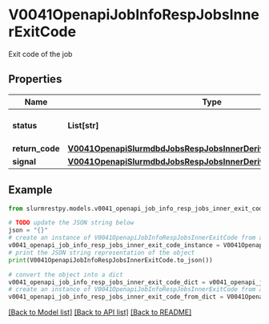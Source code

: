 # V0041OpenapiJobInfoRespJobsInnerExitCode

Exit code of the job

## Properties

Name | Type | Description | Notes
------------ | ------------- | ------------- | -------------
**status** | **List[str]** | Status given by return code | [optional]
**return_code** | [**V0041OpenapiSlurmdbdJobsRespJobsInnerDerivedExitCodeReturnCode**](V0041OpenapiSlurmdbdJobsRespJobsInnerDerivedExitCodeReturnCode.md) |  | [optional]
**signal** | [**V0041OpenapiSlurmdbdJobsRespJobsInnerDerivedExitCodeSignal**](V0041OpenapiSlurmdbdJobsRespJobsInnerDerivedExitCodeSignal.md) |  | [optional]

## Example

```python
from slurmrestpy.models.v0041_openapi_job_info_resp_jobs_inner_exit_code import V0041OpenapiJobInfoRespJobsInnerExitCode

# TODO update the JSON string below
json = "{}"
# create an instance of V0041OpenapiJobInfoRespJobsInnerExitCode from a JSON string
v0041_openapi_job_info_resp_jobs_inner_exit_code_instance = V0041OpenapiJobInfoRespJobsInnerExitCode.from_json(json)
# print the JSON string representation of the object
print(V0041OpenapiJobInfoRespJobsInnerExitCode.to_json())

# convert the object into a dict
v0041_openapi_job_info_resp_jobs_inner_exit_code_dict = v0041_openapi_job_info_resp_jobs_inner_exit_code_instance.to_dict()
# create an instance of V0041OpenapiJobInfoRespJobsInnerExitCode from a dict
v0041_openapi_job_info_resp_jobs_inner_exit_code_from_dict = V0041OpenapiJobInfoRespJobsInnerExitCode.from_dict(v0041_openapi_job_info_resp_jobs_inner_exit_code_dict)
```
[[Back to Model list]](../README.md#documentation-for-models) [[Back to API list]](../README.md#documentation-for-api-endpoints) [[Back to README]](../README.md)


